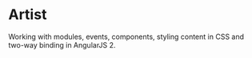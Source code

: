 # Artist
Working with modules, events, components, styling content in CSS and two-way binding in AngularJS 2.
